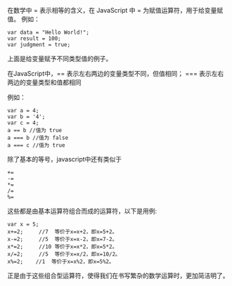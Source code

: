 在数学中 = 表示相等的含义，在 JavaScript 中 = 为赋值运算符，用于给变量赋值。
例如：

    var data = "Hello World!";
    var result = 100;
    var judgment = true;
    
上面是给变量赋予不同类型值的例子。

在JavaScript中，== 表示左右两边的变量类型不同，但值相同； === 表示左右两边的变量类型和值都相同

例如：

    var a = 4;
    var b = '4';
    var c = 4;
    a == b //值为 true
    a === b //值为 false
    a === c //值为 true

除了基本的等号，javascript中还有类似于 

    +=    
    -=
    *=
    /=
    %=

这些都是由基本运算符组合而成的运算符，以下是用例:

    var x = 5;
    x+=2;     //7  等价于x=x+2，即x=5+2。
    x-=2;     //5  等价于x=x-2，即x=7-2。
    x*=2;     //10 等价于x=x*2，即x=5*2。
    x/=2;     //5  等价于x=x/2，即x=10/2。
    x%=2;    //1  等价于x=x%2，即x=5%2。
    
正是由于这些组合型运算符，使得我们在书写繁杂的数学运算时，更加简洁明了。
